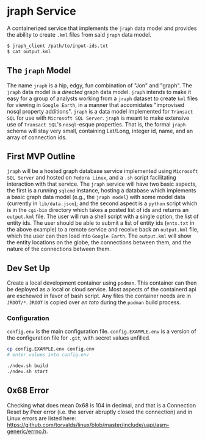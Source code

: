 # jraph Service
A containerized service that implements the `jraph` data model and provides the ability to create `.kml` files from said `jraph` data model.
```sh
$ jraph_client /path/to/input-ids.txt
$ cat output.kml
```


## The `jraph` Model
The name `jraph` is a hip, edgy, fun combination of "Jon" and "graph".
The `jraph` data model is a *directed* graph data model. 
`jraph` intends to make it easy for a group of analysts working from a `jraph` dataset to create `kml` files for viewing in `Google Earth`, in a manner that accomidates "improvised nosql property additions". 
`jraph` is a data model implemented for `Transact SQL` for use with `Microsoft SQL Server`.
`jraph` is meant to make extensive use of `Transact SQL`'s `nosql`-esque properties.
That is, the formal `jraph` schema will stay very small, containing Lat/Long, integer id, name, and an array of connection ids.


## First MVP Outline
`jraph` will be a hosted graph database service implemented using `Microsoft SQL Server` and hosted on `Fedora Linux`, and a `.sh` script facilitating interaction with that service.
The `jraph` service will have two basic aspects, the first is a running `sqlcmd` instance, hosting a database which implements a basic graph data model (e.g., the `jraph model`) with some model data (currently in `lib/data.json`); and the second aspect is a `python` script which is in the `cgi-bin` directory which takes a posted list of ids and returns an `output.kml` file.
The user will run a shell script with a single option, the list of entity ids.
The user should be able to submit a list of entity ids (`ents.txt` in the above example) to a remote service and receive back an `output.kml` file, which the user can then load into `Google Earth`. 
The `output.kml` will show the entity locations on the globe, the connections between them, and the nature of the connections between them.


## Dev Set Up
Create a local development container using `podman`. 
This container can then be deployed as a local or cloud service.
Most aspects of the containerd api are eschewed in favor of bash script. 
Any files the container needs are in `JROOT/*`.
`JROOT` is copied over *en toto* during the `podman` build process.


### Configuration
`config.env` is the main configuration file.
`config.EXAMPLE.env` is a version of the configuration file for `.git`, with secret values unfilled.

```sh
cp config.EXAMPLE.env config.env
# enter values into config.env

./ndev.sh build
./ndev.sh start
```

## 0x68 Error
Checking what does mean 0x68 is 104 in decimal, and that is a Connection Reset by Peer error (i.e. the server abruptly closed the connection) and in Linux errors are listed here: https://github.com/torvalds/linux/blob/master/include/uapi/asm-generic/errno.h.
